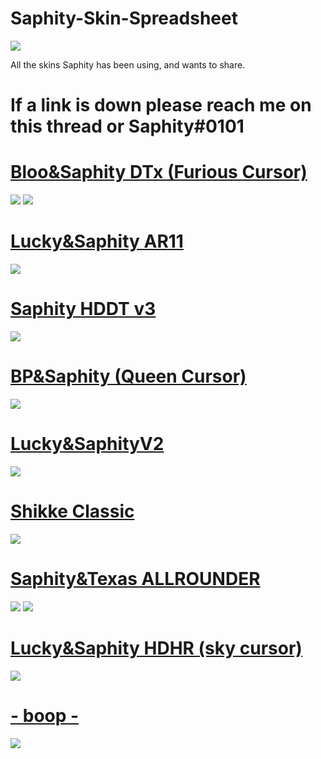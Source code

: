 # Saphity-Skin-Spreadsheet
![](https://i.imgur.com/aQANlvh.jpg)


All the skins Saphity has been using, and wants to share.

# If a link is down please reach me on this thread or Saphity#0101

# [Bloo&Saphity DTx (Furious Cursor)](https://cdn.discordapp.com/attachments/582747881014951956/836491028772028436/-_BlooSaphity_DT_-.osk)
![](https://i.gyazo.com/b5699bd7280e990abe842ae677d8f8a6.jpg)
![](https://i.gyazo.com/b017a936c3edce4e0dc72fa46e8bb597.jpg)

# [Lucky&Saphity AR11](https://drive.google.com/file/d/1IId7GUWZaAgGYdeRusWD0YbGsV_uXlKQ/view?usp=sharing) 
![](https://osu.ppy.sh/ss/16517862/f7d5)

# [Saphity HDDT v3](https://cdn.discordapp.com/attachments/582747881014951956/836497335902535690/---_Saphity_HDDT_v3_---.osk)
![](https://i.gyazo.com/53aafbe8f80e036014527c0cd6476182.png)

# [BP&Saphity (Queen Cursor)](https://cdn.discordapp.com/attachments/582747881014951956/836492284387393536/---_BPSaphity_AR11_---.osk)
![](https://i.gyazo.com/09d8392f694ae2f11e25edaaf70ebb64.jpg)

# [Lucky&SaphityV2](https://drive.google.com/file/d/1CxmnL6l252Th7vry6JB-B1OfqcrMOawX/view?usp=sharing) 
![](https://i.gyazo.com/e8a3a16a31c60ee1fac8f6aec0025ebf.jpg)

# [Shikke Classic](https://drive.google.com/file/d/17LiMCXWIw5f1zT_BHitEYsjZmue13uPo/view?usp=sharing)
![](https://gyazo.com/909867bb65f8f639aca91503d95de5a6.jpg)

# [Saphity&Texas ALLROUNDER](https://drive.google.com/file/d/1oBLS_rpJepR7RKlVkbCiS-OX2-LTZqK5/view?usp=sharing)
![](https://i.gyazo.com/317c4c017319533a5d7291543ebfcdc9.png)
![](https://i.gyazo.com/3913a5d89f78542829d668aa6b856683.png)


# [Lucky&Saphity HDHR (sky cursor)](https://cdn.discordapp.com/attachments/827234055904165928/836486455727226880/---_SaphityLucky_HDHR_---.osk)
![](https://i.gyazo.com/f11e56e19c71a48b51d6ebb5103d2270.jpg)

# [- boop -](https://mega.nz/file/Fb5kGSZT#DhQ6vXx1L-0ndf6sr4yoNwE6kwnvjDA1PgK4Ev5GkLs)
![](https://osu.ppy.sh/ss/14733957/6cce)





